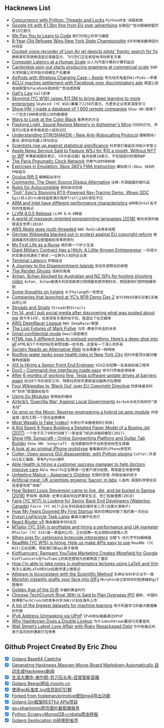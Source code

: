 ## Hacknews List


- [Concurrency with Python: Threads and Locks](https://bytes.yingw787.com/posts/2019/01/12/concurrency_with_python_threads_and_locks/)  `Python并发:线程和锁`
- [Google hit with €1.5bn fine from EU over advertising](https://www.bbc.com/news/business-47639228)  `谷歌因广告问题被欧盟罚款15亿欧元`
- [We Pay You to Learn to Code](https://modernlabor.com/)  `我们付钱让你学习编程`
- [8-Year-Old Refugee Wins New York State Championship](https://www.chess.com/news/view/8-year-old-refugee-wins-new-york-state-championship)  `8岁的难民赢得纽约州冠军`
- [Cockpit voice recorder of Lion Air jet depicts pilots&#39; frantic search for fix](https://www.reuters.com/article/us-indonesia-crash-exclusive/exclusive-cockpit-voice-recorder-of-doomed-lion-air-jet-depicts-pilots-frantic-search-for-fix-sources-idUSKCN1R10FB)  `狮航客机驾驶舱语音记录器显示，飞行员们正在疯狂地寻找修复方案`
- [Computer Latency at a Human Scale](https://www.prowesscorp.com/computer-latency-at-a-human-scale/)  `以人为尺度计算的计算机延迟`
- [Cambridge spin-out starts producing graphene at commercial scale](https://www.cam.ac.uk/research/news/cambridge-spin-out-starts-producing-graphene-at-commercial-scale)  `剑桥大学附属公司开始大规模生产石墨烯`
- [AirPods with Wireless Charging Case – Apple](https://www.apple.com/shop/product/MRXJ2AM/A/airpods-with-wireless-charging-case)  `带无线充电盒的AirPods——苹果`
- [ACLU reaches settlement with Facebook over discriminatory ads](https://www.axios.com/aclu-reaches-settlement-with-facebook-over-ad-discrimination--f91778c9-d594-401d-8f57-5373663d857d.html)  `美国公民自由联盟与Facebook就歧视广告达成和解`
- [Gall&#39;s Law](https://en.wikipedia.org/wiki/John_Gall_(author)#Gall.27s_law)  `Gall定律`
- [Skymind (YC W16) raises $11.5M to bring deep learning to more enterprises](https://techcrunch.com/2019/03/20/skymind-raises-11-5m-to-bring-deep-learning-to-more-enterprises/)  `Skymind (YC W16)筹集了1150万美元，为更多企业带来深度学习`
- [Show HN: I made a database of 1,900 remote companies](https://remotehub.io)  `Show HN:我做了一个包含1900家远程公司的数据库`
- [Ways to Look at the Color Black](https://themillions.com/2019/03/ten-ways-to-look-at-the-color-black.html)  `看黑色的方法`
- [Flashing Light, Sound Restore Memory in Alzheimer&#39;s Mice](https://www.laboratoryequipment.com/article/2019/03/flashing-light-sound-restore-memory-alzheimers-mice)  `闪烁的灯光、声音可以恢复老年痴呆症小鼠的记忆`
- [Understanding STIR/SHAKEN – New Anti-Robocalling Protocol](https://transnexus.com/whitepapers/understanding-stir-shaken/)  `理解搅拌/震动-新的反机器人呼叫协议`
- [Scientists rise up against statistical significance](https://www.nature.com/articles/d41586-019-00857-9)  `科学家们奋起反对统计学意义`
- [Apple News Service Said to Feature WSJ for $10 a month, Without NYT or WP](https://www.nytimes.com/2019/03/20/technology/apple-news-wall-street-journal.html)  `苹果新闻服务表示，《华尔街日报》每月收费10美元，不包括纽约时报和WP`
- [The Paris Pneumatic Clock Network](http://www.douglas-self.com/MUSEUM/COMMS/airclock/airclock.htm)  `巴黎气动时钟网络`
- [Exercises in Emulation: Xbox 360’s FMA Instruction](https://randomascii.wordpress.com/2019/03/20/exercises-in-emulation-xbox-360s-fma-instruction/)  `模拟练习:Xbox 360的FMA指令`
- [Oculus Rift S](https://www.oculus.com/rift-s/)  `眼睛裂谷年代`
- [Commento: The Open Source Disqus Alternative](https://www.256kilobytes.com/content/show/4957/what-is-commento-the-open-source-disqus-alternative)  `注释:开源磁盘的替代品`
- [Rules for Autocomplete](http://jeremymikkola.com/posts/2019_03_19_rules_for_autocomplete.html)  `规则自动完成`
- [‘Troll,’ Epic’s Stunning RTX-Powered Ray-Tracing Demo, Wows GDC](https://blogs.nvidia.com/blog/2019/03/20/epic-rtx-ray-tracing-gdc/)  `Epic惊人的rtx射线追踪演示程序Troll让GDC惊叹不已`
- [ARM and Intel have different performance characteristics](https://lemire.me/blog/2019/03/20/arm-and-intel-have-different-performance-characteristics-a-case-study-in-random-number-generation/)  `ARM和Intel有不同的性能特点`
- [LLVM 8.0.0 Release](https://lists.llvm.org/pipermail/llvm-announce/2019-March/000082.html)  `LLVM 8.0.0释放`
- [A world of message-oriented programming languages (2018)](http://boston.conman.org/2018/11/21.1)  `面向消息的编程语言世界(2018)`
- [AWS Redis goes multi-threaded](https://aws.amazon.com/about-aws/whats-new/2019/03/amazon-elasticache-for-redis-503-enhances-io-handling-to-boost-performance/)  `AWS Redis采用多线程`
- [German Wikipedia blacked out in protest against EU copyright reform](http://de.wikipedia.org)  `德国维基百科因抗议欧盟版权改革而停刊`
- [My First Life as a Nurse](http://avidly.lareviewofbooks.org/2015/03/24/my-first-life-as-a-nurse/)  `我的第一个护士生涯`
- [Giant Military Contract Has a Hitch: A Little-Known Entrepreneur](https://www.nytimes.com/2019/03/20/technology/military-contract-deap-ubhi.html)  `一份庞大的军事合同遇到了麻烦:一位鲜为人知的企业家`
- [Terminal Latency](https://danluu.com/term-latency/)  `终端延迟`
- [A Journey to the Disappointment Islands](http://www.bbc.com/travel/story/20190319-a-journey-to-the-disappointment-islands)  `前往失望群岛的旅程`
- [The Render Ghosts](https://www.readingdesign.org/render-ghosts)  `渲染的鬼魂`
- [4chan, 8chan blocked by Australian and NZ ISPs for hosting shooting video](https://arstechnica.com/tech-policy/2019/03/australian-and-nz-isps-blocked-dozens-of-sites-that-host-nz-shooting-video/)  `4chan, 8chan被澳大利亚和新西兰网络服务提供商封杀，原因是他们提供拍摄视频`
- [Some thoughts on hylang](https://www.beatworm.co.uk/blog/lisp/thoughts-about-hylang#)  `关于hylang的一些想法`
- [Companies that launched at YC’s W19 Demo Day 2](https://techcrunch.com/2019/03/19/here-are-the-88-companies-that-launched-at-ycs-w19-demo-day-2/)  `在YC的W19演示日第2天推出的公司`
- [Stroads and Strails](https://pedestrianobservations.com/2019/03/19/stroads-and-strails/)  `Stroads和Strails`
- [I’m 14, and I quit social media after discovering what was posted about me](https://www.fastcompany.com/90315706/kids-parents-social-media-sharing)  `我今年14岁，在发现有关我的帖子后，我退出了社交媒体`
- [AWS DeepRacer League](https://aws.amazon.com/deepracer/league/)  `AWS DeepRacer联盟`
- [The Lost Futures of Mark Fisher](https://kirkcenter.org/reviews/the-lost-futures-of-mark-fisher/)  `马克·费舍尔失去的未来`
- [Gmail confidential mode](https://gsuiteupdates.googleblog.com/2019/03/keep-data-secure-with-gmail-confidential-mode-beta.html)  `Gmail保密模式`
- [HTML has 5 different tags to preload something. Here’s a deep-dive into all](https://3perf.com/blog/link-rels/)  `HTML有5个不同的标签来预加载一些东西。这里有一个深入的所有`
- [Society Needs an Alternative Web](https://www.forbes.com/sites/cognitiveworld/2019/03/15/society-desperately-needs-an-alternative-web/)  `社会需要另一种网络`
- [Rooftop water tanks pose health risks in New York City](https://www.cityandstateny.com/articles/policy/energy-environment/new-york-city-water-tank-hazards.html)  `纽约市屋顶水箱对健康构成威胁`
- [XIX Is Hiring a Senior Front End Engineer](item?id=19444179)  `XIX正在招聘一名高级前端工程师`
- [Docli – Command-line interfaces made easy](https://docli.dev)  `命令行界面变得简单`
- [After 6 months of working fine, Tesla software update drives at barriers again](https://np.reddit.com/r/teslamotors/comments/b36x27/its_back_after_6_months_of_working_fine_2019515/)  `经过6个月的良好工作，特斯拉的软件更新驱动器再次在障碍`
- [Four Wikipedias to ‘Black Out’ over EU Copyright Directive](https://wikimediafoundation.org/2019/03/20/four-wikipedias-to-black-out-over-eu-copyright-directive/)  `四家维基百科将“封杀”欧盟版权指令`
- [Using Go Modules](https://blog.golang.org/using-go-modules)  `使用到的模块`
- [Airbnb’s ‘Guerrilla War’ Against Local Governments](https://www.wired.com/story/inside-airbnbs-guerrilla-war-against-local-governments/)  `Airbnb与地方政府的“游击战”`
- [Op amp on the Moon: Reverse-engineering a hybrid op amp module](http://www.righto.com/2019/02/op-amp-on-moon-reverse-engineering.html)  `月球运放:逆向工程一个混合运放模块`
- [Most Wasabi Is Fake [video]](https://www.theatlantic.com/video/index/585172/wasabi-fake/)  `大部分芥末都是假的[视频]`
- [A Kid Spent 9 Years Building a Detailed Paper Model of a Boeing Jet (2017)](https://www.ge.com/reports/try-this-at-home-this-kid-built-an-incredibly-detailed-model-of-a-boeing-777-from-cut-up-paper-folders/)  `一个孩子花了9年时间做了一架波音飞机的详细纸模型(2017)`
- [Show HN: Songcraft – Online Songwriting Platform and Guitar Tab Builder](item?id=19443733)  `Show HN: Songcraft -在线歌曲创作平台和吉他标签生成器`
- [A look at an original iPhone prototype](https://www.theverge.com/2019/3/19/18263844/apple-iphone-prototype-m68-original-development-board-red)  `看看最初的iPhone原型机`
- [Cutter: Open-source GUI disassembler, with Python plugins](https://github.com/radareorg/cutter/releases/tag/v1.8.0)  `Cutter:开源GUI反汇编器，带有Python插件`
- [Able Health is hiring a customer success manager to help doctors improve care](https://ablehealth.com/jobs/customer-success-manager/)  `Able Health正在聘请一位客户成功经理，帮助医生改善护理`
- [Unfeeling Malice – Asperger’s Children](https://www.lrb.co.uk/v41/n06/michele-pridmore-brown/unfeeling-malice)  `无情的恶意-阿斯伯格的孩子`
- [Artificial meat: UK scientists growing &#39;bacon&#39; in labs](https://www.bbc.com/news/science-environment-47611026)  `人造肉:英国科学家在实验室里培育“培根”`
- [How Robert Louis Stevenson came to live, die, and be buried in Samoa (2018)](https://www.weeklystandard.com/micah-mattix/wide-and-starry-sky)  `罗伯特·路易斯·史蒂文森如何在萨摩亚生活、死亡和被埋葬(2018)`
- [Faire (YC W17) Is Looking for Senior Back End Developers (Waterloo, Canada)](https://boards.greenhouse.io/indigofair/jobs/4005228002?gh_jid=4005228002)  `Faire (YC W17)正在寻找高级后端开发人员(加拿大滑铁卢)`
- [How My Fears Doomed My First Startup](https://dsdoes.com/how-my-fears-doomed-my-first-startup-81d7e3f0c47c)  `我的恐惧如何毁了我的第一次创业`
- [Dyson Lightcycle Task Lamp](https://www.dyson.com/task-lighting/dyson-lightcycle-technology.html)  `戴森光循环任务灯`
- [React Router v5](https://reacttraining.com/blog/react-router-v5/)  `路由器版本5的反应`
- [MTailor (YC S14) is profitable and hiring a performance and UA marketer](https://mtailor.workable.com/j/4DD9D2455F?viewed=true)  `MTailor (YC S14)是一家盈利公司，正在招聘一名业绩和UA营销人员`
- [When pigs fly: optimising bytecode interpreters](https://badootech.badoo.com/when-pigs-fly-optimising-bytecode-interpreters-f64fb6bfa20f)  `当猪飞:优化字节码解释器`
- [ReadMe (YC W15) is hiring. Help us make APIs easy to use](http://readme.io/careers)  `ReadMe (YC W15)正在招聘。帮助我们使api易于使用`
- [Kidfluencers&#39; Rampant YouTube Marketing Creates Minefield for Google](https://www.bloomberg.com/news/articles/2019-03-20/kidfluencers-rampant-youtube-marketing-creates-minefield-for-google)  `Kidfluencers在YouTube上的疯狂营销为谷歌制造了雷区`
- [How I&#39;m able to take notes in mathematics lectures using LaTeX and Vim](https://castel.dev/post/lecture-notes-1/)  `我怎么能用LaTeX和Vim在数学课上做笔记`
- [Atheism Is Inconsistent with the Scientific Method](https://www.scientificamerican.com/article/atheism-is-inconsistent-with-the-scientific-method-prize-winning-physicist-says/)  `无神论与科学方法不一致`
- [Morphin instantly grafts your face into GIFs](https://techcrunch.com/2019/03/20/morphin-avatars/)  `Morphin会立即将你的脸移植到gif图像中`
- [Golden Age of the Grift](https://www.the-tls.co.uk/articles/public/con-men-eric-iannelli/)  `诈骗的黄金时代`
- [Chinese TechCrunch Rival 36Kr Is Said to Plan Overseas IPO](https://www.bloomberg.com/news/articles/2019-03-18/chinese-techcrunch-rival-36kr-is-said-to-plan-overseas-ipo)  `据称，中国科技博客TechCrunch的竞争对手36Kr计划在海外上市`
- [A list of the biggest datasets for machine learning](https://www.datasetlist.com/)  `用于机器学习的最大数据集的列表`
- [IPv6 Address Unmasking via UPnP](https://blog.talosintelligence.com/2019/03/ipv6-unmasking-via-upnp.html)  `IPv6地址揭露通过UPnP`
- [Why Hashbrown Does a Double Lookup](https://gankro.github.io/blah/hashbrown-insert/)  `为什么Hashbrown要进行双重查找`
- [Wall Street’s Latest Love Affair with Risky Repackaged Debt](https://www.nytimes.com/2019/03/18/opinion/wall-street-risk-debt.html)  `华尔街最近热衷于高风险的重新打包债券`

## Github Project Created By Eric Zhou

- [x] [Golang Base64 Captcha](https://github.com/mojocn/base64Captcha)
- [x] [Generating Hacknews Maoyan-Movie-Board Markdown Automatically 自动生成Hacknews新闻](https://github.com/dejavuzhou/md-genie)
- [x] [生活大爆炸-谢尔顿-剪刀石头布-百度智能音箱](https://github.com/mojocn/dueros-bang-game)
- [x] [Golang Beego网站 mojotv.cn](https://github.com/mojocn/www.mojotv.cn)
- [x] [使用go标准库,log信息到钉钉群](https://github.com/mojocn/dooger)
- [x] [Forked from fogleman/primitive增加mp4导出功能](https://github.com/mojocn/primitive)
- [x] [Golang Gin框架RESTful APIs项目](https://github.com/JJJJJJJerk/ezier-golang-web-api-framework)
- [x] [go+phantomjs网页图片截取微服务](https://github.com/mojocn/screen_shot)
- [x] [Python Scrapy+MongoDB+cnbeta爬虫样板](https://github.com/mojocn/scrapy_mongodb_boilerplate_cnbeta)
- [x] [Golang Geolocation Ip转换到省市](https://github.com/mojocn/ip2location)